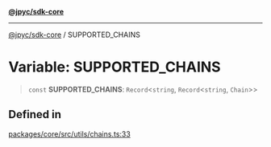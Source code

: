 [**@jpyc/sdk-core**](../README.md)

---

[@jpyc/sdk-core](../globals.md) / SUPPORTED_CHAINS

# Variable: SUPPORTED_CHAINS

> `const` **SUPPORTED_CHAINS**: `Record`\<`string`, `Record`\<`string`, `Chain`\>\>

## Defined in

[packages/core/src/utils/chains.ts:33](https://github.com/jcam1/sdks/blob/d7b0b75bf0a43a1290dddb92ba9a24223892592b/packages/core/src/utils/chains.ts#L33)
